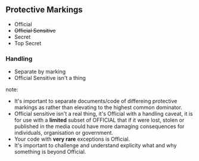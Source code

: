 ## Protective Markings
 - Official
 - ~~Official Sensitive~~
 - Secret
 - Top Secret

### Handling
- Separate by marking
- Official Sensitive isn't a thing

note:
 - It's important to separate documents/code of differeing protective markings as rather than elevating to the highest common dominator.
 - Official sensitive isn't a real thing, it's Official with a handling caveat, it is for use with a **limited** subset of OFFICIAL that if it were lost, stolen or published in the media could have more damaging consequences for individuals, organisation or government.
 - Your code with **very rare** exceptions is Official.
 - It's important to challenge and understand explicity what and why something is beyond Official.
